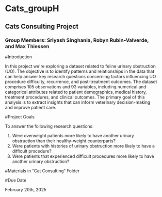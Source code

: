 # Cats_groupH

## Cats Consulting Project

### Group Members: Sriyash Singhania, Robyn Rubin-Valverde, and Max Thiessen


#Introduction

In this project we're exploring a dataset related to feline urinary obstruction (UO). The objective is to identify patterns and relationships in the data that can help answer key research questions concerning factors influencing UO procedure difficulty, recurrence, and post-treatment outcomes.
The dataset comprises 105 observations and 93 variables, including numerical and categorical attributes related to patient demographics, medical history, treatment procedures, and clinical outcomes. The primary goal of this analysis is to extract insights that can inform veterinary decision-making and improve patient care.

#Project Goals

To answer the following research questions:

1. Were overweight patients more likely to have another urinary obstruction than their healthy-weight counterparts?
2. Were patients with histories of urinary obstruction more likely to have a difficult procedure?
3. Were patients that experienced difficult procedures more likely to have another urinary obstruction?

#Materials in "Cat Consulting" Folder

#Due Date

February 20th, 2025
